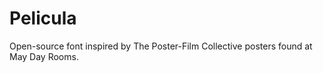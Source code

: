 # Pelicula
Open-source font inspired by The Poster-Film Collective posters found at May Day Rooms. 
